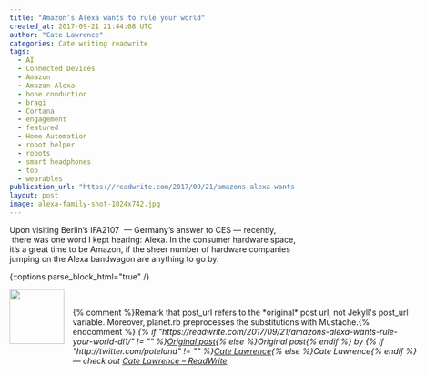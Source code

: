 ```yaml
---
title: "Amazon’s Alexa wants to rule your world"
created_at: 2017-09-21 21:44:08 UTC
author: "Cate Lawrence"
categories: Cate writing readwrite
tags: 
  - AI
  - Connected Devices
  - Amazon
  - Amazon Alexa
  - bone conduction
  - bragi
  - Cortana
  - engagement
  - featured
  - Home Automation
  - robot helper
  - robots
  - smart headphones
  - top
  - wearables
publication_url: "https://readwrite.com/2017/09/21/amazons-alexa-wants-rule-your-world-dl1/"
layout: post
image: alexa-family-shot-1024x742.jpg
---
```

Upon visiting Berlin’s IFA2107 &nbsp;— Germany’s answer to CES — recently, &nbsp;there was one word I kept hearing: Alexa. In the consumer hardware space, it’s a great time to be Amazon, if the sheer number of hardware&nbsp;companies jumping on the Alexa bandwagon are anything to go by.


{::options parse_block_html="true" /}
<div class="author">
   <img src="http://www.rss-specifications.com/rss-spec-rss.gif" style="width: 96px; height: 96;">
   <span style="position: absolute; padding: 32px 15px;">{% comment %}Remark that post_url refers to the *original* post url, not Jekyll's post_url variable. Moreover, planet.rb preprocesses the substitutions with Mustache.{% endcomment %}
      <i>{% if "https://readwrite.com/2017/09/21/amazons-alexa-wants-rule-your-world-dl1/" != "" %}<a href="https://readwrite.com/2017/09/21/amazons-alexa-wants-rule-your-world-dl1/">Original post</a>{% else %}Original post{% endif %} by {% if "http://twitter.com/poteland" != "" %}<a href="http://twitter.com/poteland">Cate Lawrence</a>{% else %}Cate Lawrence{% endif %} &mdash; check out <a href="https://readwrite.com">Cate Lawrence – ReadWrite</a>.</i>
  </span>
</div>
